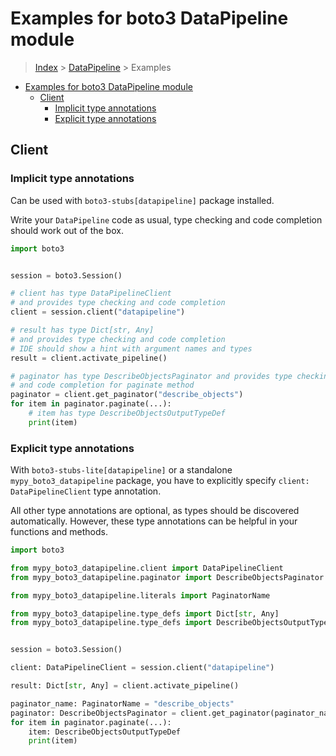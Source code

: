 <a id="examples-for-boto3-datapipeline-module"></a>

# Examples for boto3 DataPipeline module

> [Index](../README.md) > [DataPipeline](./README.md) > Examples

- [Examples for boto3 DataPipeline module](#examples-for-boto3-datapipeline-module)
  - [Client](#client)
    - [Implicit type annotations](#implicit-type-annotations)
    - [Explicit type annotations](#explicit-type-annotations)

<a id="client"></a>

## Client

<a id="implicit-type-annotations"></a>

### Implicit type annotations

Can be used with `boto3-stubs[datapipeline]` package installed.

Write your `DataPipeline` code as usual, type checking and code completion
should work out of the box.

```python
import boto3


session = boto3.Session()

# client has type DataPipelineClient
# and provides type checking and code completion
client = session.client("datapipeline")

# result has type Dict[str, Any]
# and provides type checking and code completion
# IDE should show a hint with argument names and types
result = client.activate_pipeline()

# paginator has type DescribeObjectsPaginator and provides type checking
# and code completion for paginate method
paginator = client.get_paginator("describe_objects")
for item in paginator.paginate(...):
    # item has type DescribeObjectsOutputTypeDef
    print(item)
```

<a id="explicit-type-annotations"></a>

### Explicit type annotations

With `boto3-stubs-lite[datapipeline]` or a standalone `mypy_boto3_datapipeline`
package, you have to explicitly specify `client: DataPipelineClient` type
annotation.

All other type annotations are optional, as types should be discovered
automatically. However, these type annotations can be helpful in your functions
and methods.

```python
import boto3

from mypy_boto3_datapipeline.client import DataPipelineClient
from mypy_boto3_datapipeline.paginator import DescribeObjectsPaginator

from mypy_boto3_datapipeline.literals import PaginatorName

from mypy_boto3_datapipeline.type_defs import Dict[str, Any]
from mypy_boto3_datapipeline.type_defs import DescribeObjectsOutputTypeDef


session = boto3.Session()

client: DataPipelineClient = session.client("datapipeline")

result: Dict[str, Any] = client.activate_pipeline()

paginator_name: PaginatorName = "describe_objects"
paginator: DescribeObjectsPaginator = client.get_paginator(paginator_name)
for item in paginator.paginate(...):
    item: DescribeObjectsOutputTypeDef
    print(item)
```
